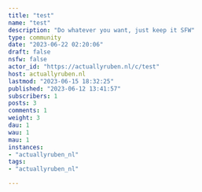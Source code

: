 ```yaml
---
title: "test" 
name: "test"
description: "Do whatever you want, just keep it SFW"
type: community
date: "2023-06-22 02:20:06"
draft: false
nsfw: false
actor_id: "https://actuallyruben.nl/c/test"
host: actuallyruben.nl
lastmod: "2023-06-15 18:32:25"
published: "2023-06-12 13:41:57"
subscribers: 1
posts: 3
comments: 1
weight: 3
dau: 1
wau: 1
mau: 1
instances:
- "actuallyruben_nl"
tags: 
- "actuallyruben_nl"

---
```

